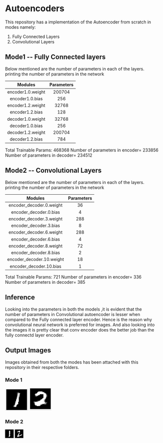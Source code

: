 # Autoencoders

This repository has a implementation of the Autoencoder from scratch in modes namely:
1. Fully Connected Layers
2. Convolutional Layers

## Mode1 -- Fully Connected layers

Below mentioned are the number of parameters in each of the layers.
printing the number of parameters in the network

| Modules           | Parameters |
|:-----------------:|:----------:|
| encoder1.0.weight | 200704     |
| encoder1.0.bias   | 256        |
| encoder1.2.weight | 32768      |
| encoder1.2.bias   | 128        |
| decoder1.0.weight | 32768      |
| decoder1.0.bias   | 256        |
| decoder1.2.weight | 200704     |
| decoder1.2.bias   | 784        |

Total Trainable Params: 468368
Number of parameters in encoder= 233856
Number of parameters in decoder= 234512

## Mode2 -- Convolutional Layers

Below mentioned are the number of parameters in each of the layers.
printing the number of parameters in the network

| Modules                  | Parameters |
|:------------------------:|:----------:|
| encoder_decoder.0.weight | 36         |
| encoder_decoder.0.bias   | 4          |
| encoder_decoder.3.weight | 288        |
| encoder_decoder.3.bias   | 8          |
| encoder_decoder.6.weight | 288        |
| encoder_decoder.6.bias   | 4          |
| encoder_decoder.8.weight | 72         |
| encoder_decoder.8.bias   | 2          |
| encoder_decoder.10.weight| 18         |
| encoder_decoder.10.bias  | 1          |

Total Trainable Params: 721
Number of parameters in encoder= 336
Number of parameters in decoder= 385

## Inference
Looking into the parameters in both the models ,it is evident that the number of parameters in Convolutional autoencoder is lesser
when compared to the Fully connected layer encoder. Hence is the reason why convolutional neural network is preferred for images.
And also looking into the images it is pretty clear that conv encoder does the better job than the fully connectd layer encoder.

## Output Images
Images obtained from both the modes has been attached with this repository in their respective folders.

### Mode 1
<kbd>![Model image1](Output/Mode1/1.png)</kbd>
<kbd>![Model image1](Output/Mode1/2.png)</kbd>

### Mode 2
<kbd>![Mode2 image1](Output/mode2/01.jpg)</kbd>
<kbd>![Mode2 image1](Output/mode2/02.jpg)</kbd>
